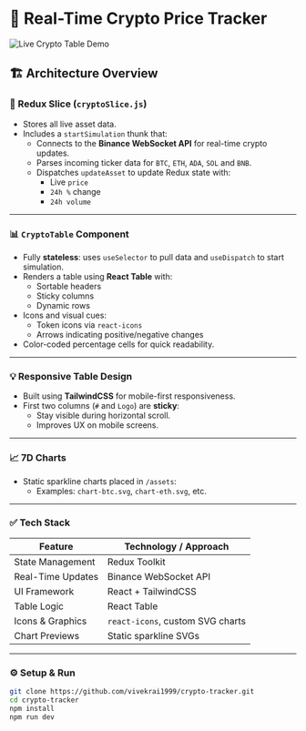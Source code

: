 # 🚀 Real-Time Crypto Price Tracker

![Live Crypto Table Demo](https://raw.githubusercontent.com/vivekrai1999/crypto-tracker/main/demo.gif)

## 🏗 Architecture Overview

### 🔧 Redux Slice (`cryptoSlice.js`)

- Stores all live asset data.
- Includes a `startSimulation` thunk that:
  - Connects to the **Binance WebSocket API** for real-time crypto updates.
  - Parses incoming ticker data for `BTC`, `ETH`, `ADA`, `SOL` and `BNB`.
  - Dispatches `updateAsset` to update Redux state with:
    - Live `price`
    - `24h %` change
    - `24h volume`

---

### 📊 `CryptoTable` Component

- Fully **stateless**: uses `useSelector` to pull data and `useDispatch` to start simulation.
- Renders a table using **React Table** with:
  - Sortable headers
  - Sticky columns
  - Dynamic rows
- Icons and visual cues:
  - Token icons via `react-icons`
  - Arrows indicating positive/negative changes
- Color-coded percentage cells for quick readability.

---

### 💡 Responsive Table Design

- Built using **TailwindCSS** for mobile-first responsiveness.
- First two columns (`#` and `Logo`) are **sticky**:
  - Stay visible during horizontal scroll.
  - Improves UX on mobile screens.

---

### 📈 7D Charts

- Static sparkline charts placed in `/assets`:
  - Examples: `chart-btc.svg`, `chart-eth.svg`, etc.

---

### ✅ Tech Stack

| Feature           | Technology / Approach            |
| ----------------- | -------------------------------- |
| State Management  | Redux Toolkit                    |
| Real-Time Updates | Binance WebSocket API            |
| UI Framework      | React + TailwindCSS              |
| Table Logic       | React Table                      |
| Icons & Graphics  | `react-icons`, custom SVG charts |
| Chart Previews    | Static sparkline SVGs            |

---

### ⚙️ Setup & Run

```bash
git clone https://github.com/vivekrai1999/crypto-tracker.git
cd crypto-tracker
npm install
npm run dev
```
